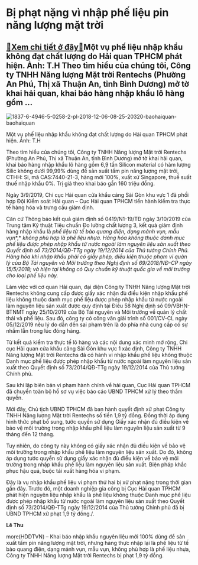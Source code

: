 Bị phạt nặng vì nhập phế liệu pin năng lượng mặt trời
=====================================================

[:gift:Xem chi tiết ở đây:gift:](https://hddtvn.com/bi-phat-nang-vi-nhap-phe-lieu-pin-nang-luong-mat-troi/)Một vụ phế liệu nhập khẩu không đạt chất lượng do Hải quan TPHCM phát hiện. Ảnh: T.H Theo tìm hiểu của chúng tôi, Công ty TNHH Năng lượng Mặt trời Rentechs (Phường An Phú, Thị xã Thuận An, tỉnh Bình Dương) mở tờ khai hải quan, khai báo hàng nhập khẩu lô hàng gồm …
------------------------------------------------------------------------------------------------------------------------------------------------------------------------------------------------------------------------------------------------------------------------





![1837-6-4946-5-0258-2-pl-2018-12-06-08-25-20320-baohaiquan-baohaiquan](https://hddtvn.com/wp-content/uploads/2021/01/1837_6-4946_5-0258_2-pl-2018-12-06_08-25-20.320_Baohaiquan_Baohaiquan.jpg "Giám định phế liệu nhập khẩu qua cảng Cát Lái. 	Ảnh: T.H.")


Một vụ phế liệu nhập khẩu không đạt chất lượng do Hải quan TPHCM phát hiện. Ảnh: T.H



Theo tìm hiểu của chúng tôi, Công ty TNHH Năng lượng Mặt trời Rentechs (Phường An Phú, Thị xã Thuận An, tỉnh Bình Dương) mở tờ khai hải quan, khai báo hàng nhập khẩu lô hàng gồm 6,9 tấn Silicon material có hàm lượng Silic không dưới 99,99% dùng để sản xuất tấm pin năng lượng mặt trời, CTHH: Si, mã CAS:7440-21-3, hàng mới 100%, xuất xứ Singapore, thuế suất thuế nhập khẩu 0%. Trị giá theo khai báo gần 160 triệu đồng.


Ngày 3/9/2019, Chi cục Hải quan cửa khẩu cảng Sài Gòn khu vực 1 đã phối hợp Đội Kiểm soát Hải quan – Cục Hải quan TPHCM tiến hành kiểm tra thực tế hàng hóa và trưng cầu giám định.


Căn cứ Thông báo kết quả giám định số 0419/N1-19/TĐ ngày 3/10/2019 của Trung tâm Kỹ thuật Tiêu chuẩn Đo lường chất lượng 3, kết quả giám định hàng nhập khẩu là *phế liệu từ tế bào quang điện, dạng mảnh vụn, mẫu vụn**,* *không phù hợp là phế liệu nhựa. Hàng hóa không thuộc danh mục phế liệu được phép nhập khẩu từ nước ngoài làm nguyên liệu sản xuất theo Quyết định số 73/2014/QĐ-TTg ngày 19/12/2014 của Thủ tướng Chính Phủ. Hàng hóa khi nhập khẩu phải có giấy phép, điều kiện thuộc phạm vi quản lý của Bộ Tài nguyên và Môi trường theo Nghị định số 69/2018/NĐ-CP ngày 15/5/2018; và hiện tại không có Quy chuẩn kỹ thuật quốc gia về môi trường cho* *loại* *phế liệu này.*


Làm việc với cơ quan Hải quan, đại diện Công ty TNHH Năng lượng Mặt trời Rentechs không cung cấp được giấy xác nhận đủ điều kiện nhập khẩu phế liệu không thuộc danh mục phế liệu được phép nhập khẩu từ nước ngoài làm nguyên liệu sản xuất được quy định tại Điều 58 Nghị định số 09/VBHN-BTNMT ngày 25/10/2019 của Bộ Tài nguyên và Môi trường về quản lý chất thải và phế liệu. Sau đó, công ty có công văn giải trình số 001/CV-CL ngày 05/12/2019 nêu lý do dẫn đến sai phạm trên là do phía nhà cung cấp có sự nhầm lẫn trong lúc đóng hàng.


Từ kết quả kiểm tra thực tế lô hàng và các nội dung xác minh mở rộng, Chi cục Hải quan cửa khẩu cảng Sài Gòn khu vực 1 xác định, Công ty TNHH Năng lượng Mặt trời Rentechs đã có hành vi nhập khẩu phế liệu không thuộc Danh mục phế liệu được phép nhập khẩu từ nước ngoài làm nguyên liệu sản xuất theo Quyết định số 73/2014/QĐ-TTg ngày 19/12/2014 của Thủ tướng Chính phủ.


Sau khi lập biên bản vi phạm hành chính về hải quan, Cục Hải quan TPHCM đã chuyển toàn bộ hồ sơ vụ việc báo cáo UBND TPHCM xử lý theo thẩm quyền.


Mới đây, Chủ tịch UBND TPHCM đã ban hành quyết định xử phạt Công ty TNHH Năng lượng Mặt trời Rentechs số tiền 1,9 tỷ đồng. Đồng thời áp dụng hình thức phạt bổ sung, tước quyền sử dụng Giấy xác nhận đủ điều kiện về bảo vệ môi trường trong nhập khẩu phế liệu làm nguyên liệu sản xuất từ 9 tháng đến 12 tháng.


Tuy nhiên, do công ty này không có giấy xác nhận đủ điều kiện về bảo vệ môi trường trong nhập khẩu phế liệu làm nguyên liệu sản xuất. Do đó, không áp dụng tước quyền sử dụng giấy xác nhận đủ điều kiện về bảo vệ môi trường trong nhập khẩu phế liệu làm nguyên liệu sản xuất. Biện pháp khắc phục hậu quả, buộc tái xuất hàng hóa vi phạm.


Đây là vụ nhập khẩu phế liệu vi phạm thứ hai bị xử phạt nặng trong thời gian gần đây. Trước đó, một doanh nghiệp gia công bị Cục Hải quan TPHCM phát hiện nguyên liệu nhập khẩu là phế liệu không thuộc Danh mục phế liệu được phép nhập khẩu từ nước ngoài làm nguyên liệu sản xuất theo Quyết định số 73/2014/QĐ-TTg ngày 19/12/2014 của Thủ tướng Chính phủ đã bị UBND TPHCM xử phạt 1,9 tỷ đồng./.




**Lê Thu**



more(HDDTVN) – Khai báo nhập khẩu nguyên liệu mới 100% dùng để sản xuất tấm pin năng lượng mặt trời, nhưng hàng thực nhập lại là phế liệu từ tế bào quang điện, dạng mảnh vụn, mẫu vụn, không phù hợp là phế liệu nhựa, Công ty TNHH Năng lượng Mặt trời Rentechs bị phạt 1,9 tỷ đồng.

